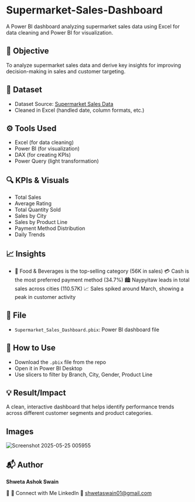 # Supermarket-Sales-Dashboard
A Power BI dashboard analyzing supermarket sales data using Excel for data cleaning and Power BI for visualization.

## 📌 Objective
To analyze supermarket sales data and derive key insights for improving decision-making in sales and customer targeting.

## 📁 Dataset
- Dataset Source: [Supermarket Sales Data](https://www.kaggle.com/datasets/aungpyaeap/supermarket-sales)
- Cleaned in Excel (handled date, column formats, etc.)

## ⚙️ Tools Used
- Excel (for data cleaning)
- Power BI (for visualization)
- DAX (for creating KPIs)
- Power Query (light transformation)

## 🔍 KPIs & Visuals
- Total Sales
- Average Rating
- Total Quantity Sold
- Sales by City
- Sales by Product Line
- Payment Method Distribution
- Daily Trends

## 📈 Insights
- 🍱 Food & Beverages is the top-selling category (56K in sales)
  💳 Cash is the most preferred payment method (34.7%)
  🏙️ Naypyitaw leads in total sales across cities (110.57K)
  📈 Sales spiked around March, showing a peak in customer activity

## 📂 File
- `Supermarket_Sales_Dashboard.pbix`: Power BI dashboard file

## 📌 How to Use
- Download the `.pbix` file from the repo
- Open it in Power BI Desktop
- Use slicers to filter by Branch, City, Gender, Product Line

## 💡 Result/Impact
A clean, interactive dashboard that helps identify performance trends across different customer segments and product categories.

## Images
![Screenshot 2025-05-25 005955](https://github.com/user-attachments/assets/42068e48-d1bd-450f-9fc1-96160468ef39)

## 📬 Author
**Shweta Ashok Swain**

🔗 🔗 Connect with Me
LinkedIn
📧 shwetaswain01@gmail.com




